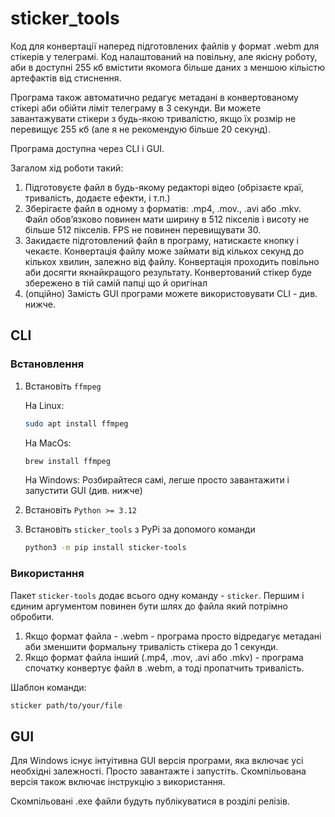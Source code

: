 # sticker_tools

Код для конвертації наперед підготовлених файлів у формат .webm для стікерів
у телеграмі. Код налаштований на повільну, але якісну роботу, аби в доступні 255 кб
вмістити якомога більше даних з меншою кільістю артефактів від стиснення.

Програма також автоматично редагує метадані в конвертованому стікері аби обійти ліміт
телеграму в 3 секунди. Ви можете завантажувати стікери з будь-якою тривалістю, якщо
їх розмір не перевищує 255 кб (але я не рекомендую більше 20 секунд).

Програма доступна через CLI і GUI.

Загалом хід роботи такий:
1. Підготовуєте файл в будь-якому редакторі відео (обрізаєте краї, тривалість, додаєте ефекти, і т.п.)
2. Зберігаєте файл в одному з форматів: .mp4, .mov., .avi або .mkv. Файл обовʼязково повинен мати ширину
в 512 пікселів і висоту не більше 512 пікселів. FPS не повинен перевищувати 30.
3. Закидаєте підготовлений файл в програму, натискаєте кнопку і чекаєте. Конвертація
файлу можe займати від кількох секунд до кількох хвилин, залежно від файлу. Конвертація проходить повільно
аби досягти якнайкращого результату. Конвертований стікер буде збережено в тій самій папці що й оригінал
4. (опційно) Замість GUI програми можете використовувати CLI - див. нижче.

## CLI
### Встановлення
1. Встановіть `ffmpeg`

      На Linux: 
   ```bash
   sudo apt install ffmpeg
   ```

      На MacOs: 
   ```zsh
   brew install ffmpeg
   ```

      На Windows: Розбирайтеся самі, легше просто завантажити 
      і запустити GUI (див. нижче)

2. Встановіть `Python >= 3.12`
3. Встановіть `sticker_tools` з PyPi за допомого команди
   ```bash
   python3 -m pip install sticker-tools
   ```
   
### Використання
Пакет `sticker-tools` додає всього одну команду - `sticker`.
Першим і єдиним аргументом повинен бути шлях до файла який потрімно обробити.
1. Якщо формат файла - .webm - програма просто відредагує метадані аби зменшити
формальну тривалість стікера до 1 секунди.
2. Якщо формат файла інший (.mp4, .mov, .avi або .mkv) - програма спочатку конвертує
файл в .webm, а тоді пропатчить тривалість.

Шаблон команди:
```bash
sticker path/to/your/file
```

## GUI
Для Windows існує інтуітивна GUI версія програми, яка включає
усі необхідні залежності. Просто завантажте і запустіть. Скомпільована
версія також включає інструкцію з використання.

Скомпільовані .exe файли будуть публікуватися в розділі релізів.


